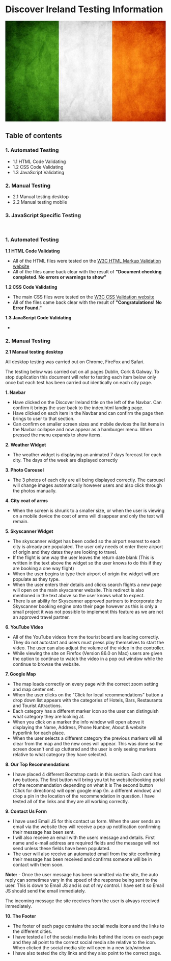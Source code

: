 # **Discover Ireland Testing Information** #
![Image of Irish Flag](assets/readme-images/irish-flag.jpg)
>
## **Table of contents** ##

### **1. Automated Testing** ###

* 1.1 HTML Code Validating 
* 1.2 CSS Code Validating 
* 1.3 JavaScript Validating 

### **2. Manual Testing** ###

* 2.1 Manual testing desktop
* 2.2 Manual testing mobile

### **3. JavaScript Specific Testing** ###
<br>

>

### **1. Automated Testing** ###

**1.1 HTML Code Validating**

* All of the HTML files were tested on the [W3C HTML Markup Validation website](https://validator.w3.org/)
* All of the files came back clear with the result of **"Document checking completed. No errors or warnings to show"**

**1.2 CSS Code Validating**

* The main CSS files were tested on the [W3C CSS  Validation website](https://jigsaw.w3.org/css-validator/) 
* All of the files came back clear with the result of **"Congratulations! No Error Found."**

**1.3 JavaScript Code Validating**

* 

>

### **2. Manual Testing** ###

**2.1 Manual testing desktop**

All desktop testing was carried out on Chrome, FireFox and Safari. 

The testing below was carried out on all pages Dublin, Cork & Galway. To stop duplication this document will refer to testing each item below only once but each test has been carried out identically on each city page.

**1. Navbar**

* Have clicked on the Discover Ireland title on the left of the Navbar. Can confirm it brings the user back to the index.html landing page.
* Have clicked on each item in the Navbar and can confirm the page then brings to user to that section.
* Can confirm on smaller screen sizes and mobile devices the list items in the Navbar collapse and now appear as a hamburger menu. When pressed the menu expands to show items. 

**2. Weather Widget**

* The weather widget is displaying an animated 7 days forecast for each city. The days of the week are displayed correctly

**3. Photo Carousel**

* The 3 photos of each city are all being displayed correctly. The carousel will change images automatically however users and also click through the photos manually.

**4. City coat of arms**

* When the screen is shrunk to a smaller size, or when the user is viewing on a mobile device the coat of arms will disappear and only the text will remain. 

**5. Skyscanner Widget**

* The skyscanner widget has been coded so the airport nearest to each city is already pre populated. The user only needs ot enter there airport of origin and they dates they are looking to travel. 
* If the flight is one way the user leaves the return date blank (This is written in the text above the widget so the user knows to do this if they are booking a one way flight)
* When the user begins to type their airport of origin the widget will pre populate as they type. 
* When the user enters their details and clicks search flights a new page will open on the main skyscanner website. This redirect is also mentioned in the text above so the user knows what to expect. 
* There is an ability for Skyscanner approved partners to incorporate the Skyscanner booking engine onto their page however as this is only a small project it was not possible to implement this feature as we are not an approved travel partner. 

**6. YouTube Video**

* All of the YouTube videos from the tourist board are loading correctly. They do not autostart and users must press play themselves to start the video. The user can also adjust the volume of the video in the controller. 
* While viewing the site on Firefox (Version 86.0 on Mac) users are given the option to continue to watch the video in a pop out window while the continue to browse the website.  

**7. Google Map**

* The map loads correctly on every page with the correct zoom setting and map center set.
* When the user clicks on the "Click for local recommendations" button a drop down list appears with the categories of Hotels, Bars, Restaurants and Tourist Attractions. 
* Each category has a different marker icon so the user can distinguish what category they are looking at.
* When you click on a marker the info window will open above it displaying the Name, Address, Phone Number, About & website hyperlink for each place. 
* When the user selects a different category the previous markers will all clear from the map and the new ones will appear. This was done so the screen doesn't end up cluttered and the user is only seeing markers relative to what category they have selected. 

**8. Our Top Recommendations**

* I have placed 4 different Bootstrap cards in this section. Each card has two buttons. The first button will bring you tot he website/booking portal of the recommendation depending on what it is The second button (Click for directions) will open google map (In. a different window) and drop a pin in the location of the recommendation in question. I have tested all of the links and they are all working correctly.

**9. Contact Us Form**

* I have used Email JS for this contact us form. When the user sends an email via the website they will receive a pop up notification confirming their message has been sent. 
* I will also receive an email with the users message and details. First name and e-mail address are required fields and the message will not send unless these fields have been populated. 
* The user will also receive an automated email from the site confirming their message has been received and confirms someone will be in contact with them soon.

**Note:** - Once the user message has been submitted via the site, the auto reply can sometimes vary in the speed of the response being sent to the user. This is down to Email JS and is out of my control. I have set it so Email JS should send the email immediately. 

The incoming message the site receives from the user is always received immediately. 

**10. The Footer**

* The footer of each page contains the social media icons and the links to the different cities. 
* I have tested all of the social media links behind the icons on each page and they all point to the correct social media site relative to the icon. When clicked the social media site will open in a new tab/window 
* I have also tested the city links and they also point to the correct page. 
